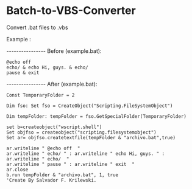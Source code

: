 # Batch-to-VBS-Converter
Convert .bat files to .vbs

Example :

 ---------------- Before (example.bat):
 
 ```batchfile
@echo off
echo/ & echo Hi, guys. & echo/
pause & exit
```

 ---------------- After (example.bat):
 
 ```batchfile
Const TemporaryFolder = 2

Dim fso: Set fso = CreateObject("Scripting.FileSystemObject")

Dim tempFolder: tempFolder = fso.GetSpecialFolder(TemporaryFolder)

set b=createobject("wscript.shell")
Set objfso = createobject("scripting.filesystemobject")
Set ar= objfso.createtextfile(tempFolder & "archivo.bat",true)

ar.writeline " @echo off  "
ar.writeline " echo/ " : ar.writeline " echo Hi, guys. " : ar.writeline " echo/  "
ar.writeline " pause " : ar.writeline " exit  "
ar.close
b.run tempFolder & "archivo.bat", 1, true
'Create By Salvador F. Krilewski.
```
